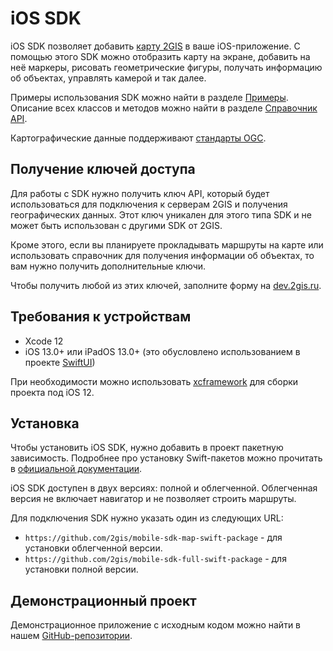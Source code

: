 # iOS SDK

iOS SDK позволяет добавить [карту 2GIS](https://2gis.ru/) в ваше iOS-приложение. С помощью этого SDK можно отобразить карту на экране, добавить на неё маркеры, рисовать геометрические фигуры, получать информацию об объектах, управлять камерой и так далее.

Примеры использования SDK можно найти в разделе [Примеры](/ru/ios/sdk/examples). Описание всех классов и методов можно найти в разделе [Справочник API](/ru/ios/sdk/reference).

Картографические данные поддерживают [стандарты OGC](https://ru.wikipedia.org/wiki/Open_Geospatial_Consortium).

## Получение ключей доступа

Для работы с SDK нужно получить ключ API, который будет использоваться для подключения к серверам 2GIS и получения географических данных. Этот ключ уникален для этого типа SDK и не может быть использован с другими SDK от 2GIS.

Кроме этого, если вы планируете прокладывать маршруты на карте или использовать справочник для получения информации об объектах, то вам нужно получить дополнительные ключи.

Чтобы получить любой из этих ключей, заполните форму на [dev.2gis.ru](https://dev.2gis.ru/order/).

## Требования к устройствам

- Xcode 12
- iOS 13.0+ или iPadOS 13.0+ (это обусловлено использованием в проекте [SwiftUI](https://developer.apple.com/documentation/swiftui))

При необходимости можно использовать [xcframework](https://github.com/2gis/mobile-sdk-map-swift-package/blob/master/Package.swift) для сборки проекта под iOS 12.

## Установка

Чтобы установить iOS SDK, нужно добавить в проект пакетную зависимость. Подробнее про установку Swift-пакетов можно прочитать в [официальной документации](https://developer.apple.com/documentation/swift_packages/adding_package_dependencies_to_your_app).

iOS SDK доступен в двух версиях: полной и облегченной. Облегченная версия не включает навигатор и не позволяет строить маршруты.

Для подключения SDK нужно указать один из следующих URL:

- `https://github.com/2gis/mobile-sdk-map-swift-package` - для установки облегченной версии.
- `https://github.com/2gis/mobile-sdk-full-swift-package` - для установки полной версии.

## Демонстрационный проект

Демонстрационное приложение с исходным кодом можно найти в нашем [GitHub-репозитории](https://github.com/2gis/native-sdk-ios-demo/).

